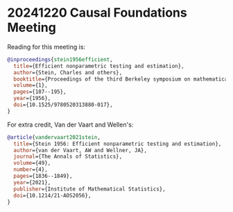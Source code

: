 # 20241220 Causal Foundations Meeting

Reading for this meeting is:

```bib
@inproceedings{stein1956efficient,
  title={Efficient nonparametric testing and estimation},
  author={Stein, Charles and others},
  booktitle={Proceedings of the third Berkeley symposium on mathematical statistics and probability},
  volume={1},
  pages={187--195},
  year={1956},
  doi={10.1525/9780520313880-017},
}
```

For extra credit,
Van der Vaart and Wellen's:

```bib
@article{vandervaart2021stein,
  title={Stein 1956: Efficient nonparametric testing and estimation},
  author={van der Vaart, AW and Wellner, JA},
  journal={The Annals of Statistics},
  volume={49},
  number={4},
  pages={1836--1849},
  year={2021},
  publisher={Institute of Mathematical Statistics},
  doi={10.1214/21-AOS2056},
}
```
